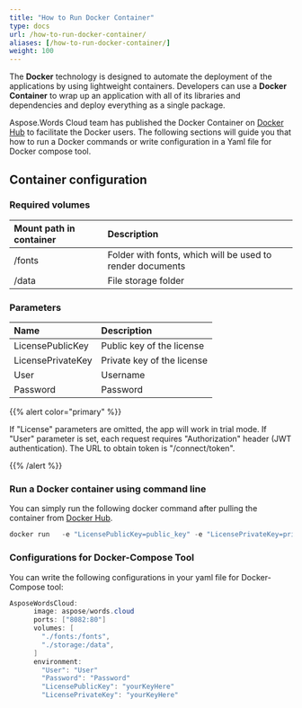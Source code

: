 ```yaml
---
title: "How to Run Docker Container"
type: docs
url: /how-to-run-docker-container/
aliases: [/how-to-run-docker-container/]
weight: 100
---
```


The **Docker** technology is designed to automate the deployment of the applications by using lightweight containers. Developers can use a **Docker Container** to wrap up an application with all of its libraries and dependencies and deploy everything as a single package.

Aspose.Words Cloud team has published the Docker Container on [Docker Hub](https://hub.docker.com/r/aspose/words-cloud) to facilitate the Docker users. The following sections will guide you that how to run a Docker commands or write configuration in a Yaml file for Docker compose tool.

## Container configuration

### Required volumes

|Mount path in container|Description|
| :- | :- |
|/fonts|Folder with fonts, which will be used to render documents|
|/data|File storage folder|

### Parameters

|Name|Description|
| :- | :- |
|LicensePublicKey|Public key of the license|
|LicensePrivateKey|Private key of the license|
|User|Username|
|Password|Password|
{{% alert color="primary" %}}

If "License" parameters are omitted, the app will work in trial mode. If "User" parameter is set, each request requires "Authorization" header (JWT authentication). The URL to obtain token is "/connect/token".

{{% /alert %}}
### Run a Docker container using command line

You can simply run the following docker command after pulling the container from [Docker Hub](https://href.li/?https://hub.docker.com/r/aspose/words-cloud).

```JAVA
docker run   -e "LicensePublicKey=public_key" -e "LicensePrivateKey=private_key" -v "/fonts:/fonts" -v "/data:/data" aspose/words.cloud
```

### Configurations for Docker-Compose Tool

You can write the following configurations in your yaml file for Docker-Compose tool:

```JAVA
AsposeWordsCloud:
      image: aspose/words.cloud
      ports: ["8082:80"]
      volumes: [
        "./fonts:/fonts",
        "./storage:/data",
      ]
      environment:
        "User": "User"
        "Password": "Password"
        "LicensePublicKey": "yourKeyHere"
        "LicensePrivateKey": "yourKeyHere"
```
